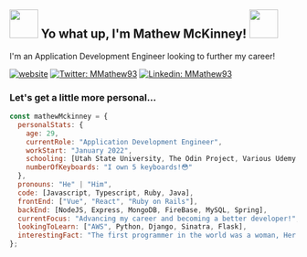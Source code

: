 <h2> <img src="https://i.giphy.com/media/Vf3ZKdillTMOOaOho0/giphy.webp" width="50"> Yo what up, I'm Mathew McKinney! <img src="https://i.giphy.com/media/Vf3ZKdillTMOOaOho0/giphy.webp" width="50"> </h2> 

<p>I'm an Application Development Engineer looking to further my career!</p>

[![website](https://img.shields.io/badge/Website-46a2f1.svg?&style=flat-square&logo=Google-Chrome&logoColor=white&link=https://mmathew93.github.io/)](https://mmathew93.github.io/)
[![Twitter: MMathew93](https://img.shields.io/twitter/follow/MMathew93?style=social)](https://twitter.com/MMathew93)
[![Linkedin: MMathew93](https://img.shields.io/badge/-MMathew93-blue?style=flat-square&logo=Linkedin&logoColor=white&link=https://www.linkedin.com/in/mathew-mckinney/)](https://www.linkedin.com/in/mathew-mckinney/)

### Let's get a little more personal...  

```javascript
const mathewMckinney = {
  personalStats: {
    age: 29,
    currentRole: "Application Development Engineer",
    workStart: "January 2022",
    schooling: [Utah State University, The Odin Project, Various Udemy Courses, The Internet],
    numberOfKeyboards: "I own 5 keyboards!😳"
  },
  pronouns: "He" | "Him",
  code: [Javascript, Typescript, Ruby, Java],
  frontEnd: ["Vue", "React", "Ruby on Rails"],
  backEnd: [NodeJS, Express, MongoDB, FireBase, MySQL, Spring],
  currentFocus: "Advancing my career and becoming a better developer!",
  lookingToLearn: ["AWS", Python, Django, Sinatra, Flask],
  interestingFact: "The first programmer in the world was a woman, Her name was Ada Lovelace!"
};
```
